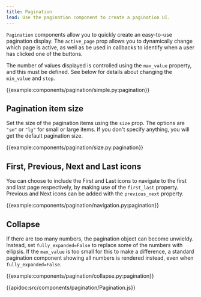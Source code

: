 ```yaml
---
title: Pagination
lead: Use the pagination component to create a pagination UI.
---
```


`Pagination` components allow you to quickly create an easy-to-use pagination display. The `active_page` prop allows you to dynamically change which page is active, as well as be used in callbacks to identify when a user has clicked one of the buttons.

The number of values displayed is controlled using the `max_value` property, and this must be defined. See below for details about changing the `min_value` and `step`.

{{example:components/pagination/simple.py:pagination}}

## Pagination item size

Set the size of the pagination items using the `size` prop. The options are `"sm"` or `"lg"` for small or large items. If you don't specify anything, you will get the default pagination size.

{{example:components/pagination/size.py:pagination}}

## First, Previous, Next and Last icons

You can choose to include the First and Last icons to navigate to the first and last page respectively, by making use of the `first_last` property. Previous and Next icons can be added with the `previous_next` property.

{{example:components/pagination/navigation.py:pagination}}

## Collapse

If there are too many numbers, the pagination object can become unwieldy. Instead, set `fully_expanded=False` to replace some of the numbers with ellipsis. If the `max_value` is too small for this to make a difference, a standard pagination component showing all numbers is rendered instead, even when `fully_expanded=False`.

{{example:components/pagination/collapse.py:pagination}}

{{apidoc:src/components/pagination/Pagination.js}}
